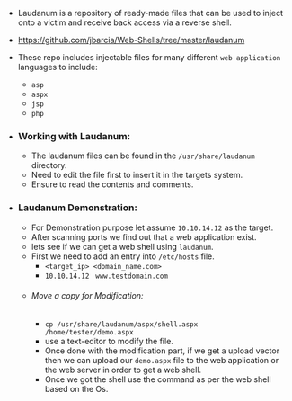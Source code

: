 - Laudanum is a repository of ready-made files that can be used to inject onto a victim and receive back access via a reverse shell.
-  https://github.com/jbarcia/Web-Shells/tree/master/laudanum
- These repo includes injectable files for many different `web application` languages to include:
	- `asp`
	- `aspx`
	- `jsp`
	- `php` 


- ### Working with Laudanum:

	- The laudanum files can be found in the `/usr/share/laudanum` directory.
	- Need to edit the file first to insert it in the targets system.
	- Ensure to read the contents and comments.

- ### Laudanum Demonstration:

	- For Demonstration purpose let assume `10.10.14.12` as the target.
	- After scanning ports we find out that a web application exist.
	- lets see if we can get a web shell using `laudanum`.
	- First we need to add an entry into `/etc/hosts` file.
		- `<target_ip> <domain_name.com>`
		- `10.10.14.12`  ` www.testdomain.com`
	- ###### Move a copy for Modification:
		- `cp /usr/share/laudanum/aspx/shell.aspx /home/tester/demo.aspx`
		- use a text-editor to modify the file.
		- Once done with the modification part, if we get a upload vector then we can upload our `demo.aspx` file to the web application or the web server in order to get a web shell.
		- Once we got the shell use the command as per the web shell based on the Os.
		